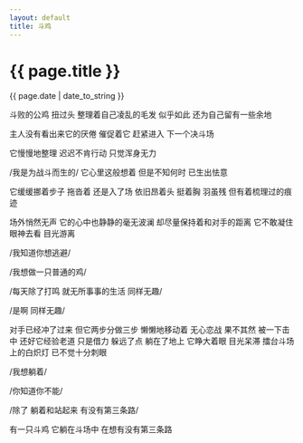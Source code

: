 ```yaml
---
layout: default
title: 斗鸡
---
```

<h1>{{ page.title }}</h1>
<p>{{ page.date | date_to_string }}</p>

 斗败的公鸡 扭过头 整理着自己凌乱的毛发 似乎如此 还为自己留有一些余地 

  主人没有看出来它的厌倦 催促着它 赶紧进入 下一个决斗场 
  
  它慢慢地整理 迟迟不肯行动 只觉浑身无力 

  /我是为战斗而生的/ 它心里这般想着 但是不知何时 已生出怯意 

  它缓缓挪着步子 拖沓着 还是入了场 依旧昂着头 挺着胸 羽虽残 但有着梳理过的痕迹 

  场外悄然无声 它的心中也静静的毫无波澜  却尽量保持着和对手的距离 它不敢凝住眼神去看 目光游离 

  /我知道你想逃避/ 

  /我想做一只普通的鸡/ 

  /每天除了打鸣 就无所事事的生活 同样无趣/ 

  /是啊 同样无趣/

  对手已经冲了过来 但它两步分做三步 懒懒地移动着 无心恋战 
  果不其然 被一下击中 还好它经验老道 只是借力 躲远了点 躺在了地上
  它睁大着眼 目光呆滞 擂台斗场上的白炽灯 已不觉十分刺眼 

  /我想躺着/ 

  /你知道你不能/

  /除了 躺着和站起来 有没有第三条路/ 
  
  有一只斗鸡 它躺在斗场中 在想有没有第三条路
